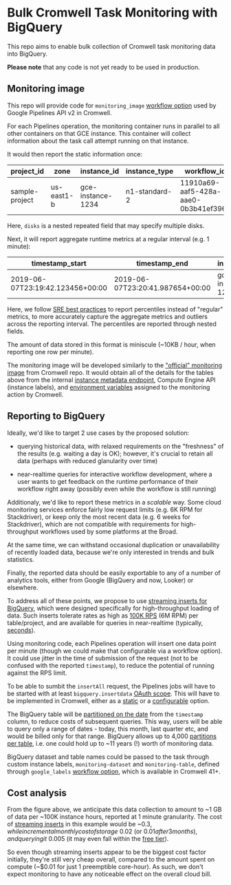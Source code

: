 # Bulk Cromwell Task Monitoring with BigQuery

This repo aims to enable bulk collection
of Cromwell task monitoring data into BigQuery.

**Please note** that any code is not yet
ready to be used in production.

## Monitoring image

This repo will provide code for `monitoring_image`
[workflow option](https://cromwell.readthedocs.io/en/stable/wf_options/Google/)
used by Google Pipelines API v2 in Cromwell.

For each Pipelines operation, the monitoring container
runs in parallel to all other containers on that GCE instance.
This container will collect information about
the task call attempt running on that instance.

It would then report the static information once:

| project_id | zone | instance_id | instance_type | workflow_id  | workflow_name | task_call_name | task_call_index | task_call_attempt | preemptible | cpu_count | mem_total_GB | disks.type | disks.path | disks.total_GB |
| ------------- | ------------- | ------------- | ------------- | ------------- | ------------- | ------------- | ------------- | ------------- | ------------- | ------------- | ------------- | ------------- | ------------- | ------------- |
| sample-project | us-east1-b | gce-instance-1234 | n1-standard-2 | 11910a69-aaf5-428a-aae0-0b3b41ef396c | ExampleWorkflow | Task_Hello | 1 | 2 | True | 2 | 7.5 | PERSISTENT_HDD | /cromwell_root | 25 |

Here, `disks` is a nested repeated field that may specify multiple disks.

Next, it will report aggregate runtime metrics at a regular interval (e.g. 1 minute):

| timestamp_start | timestamp_end | instance_id | cpu_usage_percent.p50 | cpu_usage_percent.p75 | cpu_usage_percent.p95 | cpu_usage_percent.p99 | mem_usage_percent.p50 | mem_usage_percent.p75 | mem_usage_percent.p95 | mem_usage_percent.p99 | disks.path | disks.size_usage_percent.p50 | disks.size_usage_percent.p75 | disks.size_usage_percent.p95 | disks.size_usage_percent.p99 | disks.read_iops.p50 | disks.read_iops.p75 | disks.read_iops.p95 | disks.read_iops.p99 | disks.write_iops.p50 | disks.write_iops.p75 | disks.write_iops.p95 | disks.write_iops.p99 |
| ------------- | ------------- | ------------- | ------------- | ------------- | ------------- | ------------- | ------------- | ------------- | ------------- | ------------- | ------------- | ------------- | ------------- | ------------- | ------------- | ------------- | ------------- | ------------- | ------------- | ------------- | ------------- |  ------------- |  ------------- |
| 2019-06-07T23:19:42.123456+00:00 | 2019-06-07T23:20:41.987654+00:00 | gce-instance-1234 |    25 | 60 | 75 | 80    |    60 | 70 | 85 | 90    | /cromwell_root |     20 | 25 | 30 | 35    |    100 | 100 | 150 | 175    |    200 | 200 | 250 | 300    |

Here, we follow
[SRE best practices](https://landing.google.com/sre/sre-book/chapters/monitoring-distributed-systems/)
to report percentiles instead of "regular" metrics,
to more accurately capture the aggregate metrics and outliers across the reporting interval.
The percentiles are reported through nested fields.

The amount of data stored in this format is miniscule (~10KB / hour, when reporting one row per minute).

The monitoring image will be developed similarly to the
["official" monitoring image](https://github.com/broadinstitute/cromwell/blob/develop/supportedBackends/google/pipelines/v2alpha1/src/main/resources/cromwell-monitor/monitor.py) from Cromwell repo.
It would obtain all of the details for the tables above from the internal
[instance metadata endpoint](https://cloud.google.com/compute/docs/storing-retrieving-metadata),
Compute Engine API (instance labels), and
[environment variables](https://github.com/broadinstitute/cromwell/blob/develop/supportedBackends/google/pipelines/v2alpha1/src/main/scala/cromwell/backend/google/pipelines/v2alpha1/api/MonitoringAction.scala)
assigned to the monitoring action by Cromwell.

## Reporting to BigQuery

Ideally, we'd like to target 2 use cases by the proposed solution:

- querying historical data, with relaxed requirements
  on the "freshness" of the results (e.g. waiting a day is OK);
  however, it's crucial to retain all data
  (perhaps with reduced glanularity over time)

- near-realtime queries for interactive workflow development, where
  a user wants to get feedback on the runtime performance of their
  workflow right away (possibly even while the workflow is still running)

Additionaly, we'd like to report these metrics in a _scalable_ way.
Some cloud monitoring services enforce fairly
low request limits (e.g. 6K RPM for Stackdriver),
or keep only the most recent data (e.g. 6 weeks for Stackdriver),
which are not compatible with requirements for
high-throughput workflows used by some platforms at the Broad.

At the same time, we can withstand occasional duplication or
unavailability of recently loaded data,
because we're only interested in trends and bulk statistics.

Finally, the reported data should be easily exportable
to any of a number of analytics tools,
either from Google (BigQuery and now, Looker) or elsewhere.

To address all of these points, we propose to use
[streaming inserts for BigQuery](https://cloud.google.com/bigquery/streaming-data-into-bigquery),
which were designed specifically for high-throughput loading
of data. Such inserts tolerate rates as high as
[100K RPS](https://cloud.google.com/bigquery/quotas#streaming_inserts)
(6M RPM) per table/project, and are available for queries in near-realtime (typically,
[seconds](https://cloud.google.com/bigquery/streaming-data-into-bigquery#dataavailability)).

Using monitoring code, each Pipelines operation
will insert one data point per minute
(though we could make that configurable via a workflow option).
It could use jitter in the time of submission of the request
(not to be confused with the reported `timestamp`),
to reduce the potential of running against the RPS limit.

To be able to sumbit the `insertAll` request,
the Pipelines jobs will have to be started with at least `bigquery.insertdata`
[OAuth scope](https://cloud.google.com/bigquery/docs/reference/rest/v2/tabledata/insertAll#authorization-scopes).
This will have to be implemented in Cromwell,
either as a [static](https://github.com/broadinstitute/cromwell/blob/6d737b056aca1f3c56c0e7bc212267ea912812bc/supportedBackends/google/pipelines/v2alpha1/src/main/scala/cromwell/backend/google/pipelines/v2alpha1/GenomicsFactory.scala#L148-L156)
or a [configurable](https://github.com/broadinstitute/cromwell/issues/4638) option.

The BigQuery table will be [partitioned on the date](https://cloud.google.com/bigquery/docs/querying-partitioned-tables)
from the `timestamp` column,
to reduce costs of subsequent queries.
This way, users will be able to query only a range of dates -
today, this month, last quarter etc,
and would be billed only for that range.
BigQuery allows up to 4,000
[partitions per table](https://cloud.google.com/bigquery/quotas#partitioned_tables),
i.e. one could hold up to ~11 years (!) worth of monitoring data.

BigQuery dataset and table names
could be passed to the task through custom instance labels,
`monitoring-dataset` and `monitoring-table`, defined through `google_labels`
[workflow option](https://cromwell.readthedocs.io/en/stable/wf_options/Google/),
which is available in Cromwell 41+.

## Cost analysis

From the figure above, we anticipate this data collection to amount to
~1 GB of data per ~100K instance hours,
reported at 1 minute granularity.
The cost of [streaming inserts](https://cloud.google.com/bigquery/pricing#streaming_pricing)
in this example would be ~$0.3, while
incremental monthly cost of storage ~$0.02 (or $0.01 after 3 months),
and querying it ~$0.005 (it may even fall within the
[free tier](https://cloud.google.com/bigquery/pricing#free-tier)).

So even though streaming inserts appear to be the biggest
cost factor initially, they're still very cheap overall,
compared to the amount spent on compute
(~$0.01 for just 1 preemptible core-hour).
As such, we don't expect monitoring
to have any noticeable effect on the overall cloud bill.
